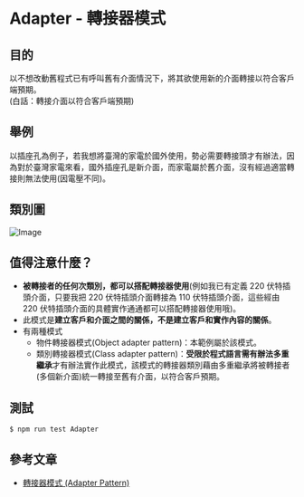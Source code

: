 # Adapter - 轉接器模式
## 目的
以不想改動舊程式已有呼叫舊有介面情況下，將其欲使用新的介面轉接以符合客戶端預期。  
(白話：轉接介面以符合客戶端預期)

## 舉例
以插座孔為例子，若我想將臺灣的家電於國外使用，勢必需要轉接頭才有辦法，因為對於臺灣家電來看，國外插座孔是新介面，而家電屬於舊介面，沒有經過適當轉接則無法使用(因電壓不同)。

## 類別圖
![Image](https://i.imgur.com/deXBlv1.png)

## 值得注意什麼？
- **被轉接者的任何次類別，都可以搭配轉接器使用**(例如我已有定義 220 伏特插頭介面，只要我把 220 伏特插頭介面轉接為 110 伏特插頭介面，這些經由 220 伏特插頭介面的具體實作通通都可以搭配轉接器使用哦)。
- 此模式是**建立客戶和介面之間的關係，不是建立客戶和實作內容的關係**。
- 有兩種模式
  - 物件轉接器模式(Object adapter pattern)：本範例屬於該模式。
  - 類別轉接器模式(Class adapter pattern)：**受限於程式語言需有辦法多重繼承**才有辦法實作此模式，該模式的轉接器類別藉由多重繼承將被轉接者(多個新介面)統一轉接至舊有介面，以符合客戶預期。

## 測試
```
$ npm run test Adapter
```

## 參考文章
 - [轉接器模式 (Adapter Pattern)](http://corrupt003-design-pattern.blogspot.com/2016/07/adapter-pattern.html)